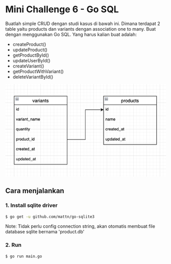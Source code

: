 # Mini Challenge 6 - Go SQL


Buatlah simple CRUD dengan studi kasus di bawah ini. Dimana terdapat 2 table yaitu products dan variants dengan association one to many. Buat dengan menggunakan Go SQL. Yang harus kalian buat adalah: 

- createProduct()
- updateProduct()
- getProductById()
- updateUserById()
- createVariant()
- getProductWithVariant()
- deleteVariantById()

![tables](./img/tables.png)


## Cara menjalankan

### 1. Install sqlite driver

```bash
$ go get -u github.com/mattn/go-sqlite3
```

Note: Tidak perlu config connection string, akan otomatis membuat file database sqlite bernama 'product.db'

### 2. Run 

```bash
$ go run main.go
```